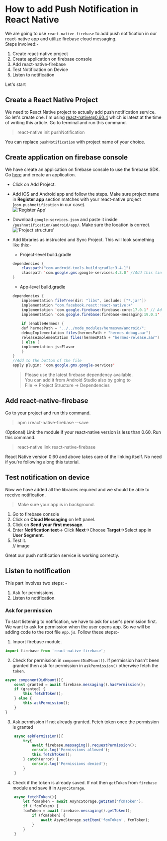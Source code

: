 # How to add Push Notification in React Native

We are going to use `react-native-firebase` to add push notification in our react-native app and utilize firebase cloud messaging.  
Steps involved:-  
1. Create react-native project
2. Create application on firebase console
3. Add react-native-firebase 
4. Test Notification on Device
5. Listen to notification  

Let's start

## Create a React Native Project
We need to React Native project to actually add push notification service. So let's create one. I'm using react-native@0.60.4 which is latest at the time of writing this article. Go to terminal and run this command.
> react-native init pushNotification

You can replace `pushNotification` with project name of your choice.

## Create application on firebase console
We have create an application on firebase console to use the firebase SDK. Go [here](https://console.firebase.google.com/) and create an application. 
* Click on Add Project.
* Add iOS and Android app and follow the steps. Make sure project name in **Register app** section matches with your react-native project (`com.pushnotification` in our case).  
!['Register App'](https://raw.githubusercontent.com/iamshadmirza/personal-website/push-notification-react-native/src/pages/blog/push-notification-react-native/add-app.png)
* Download `google-services.json` and paste it inside `/pushnotification/android/app/`. Make sure the location is correct.  
!['Project structure'](https://raw.githubusercontent.com/iamshadmirza/personal-website/push-notification-react-native/src/pages/blog/push-notification-react-native/project-structure.jpg)
* Add libraries as instructed and Sync Project. This will look something like this:-  
    * Project-level build.gradle
    ```java
    dependencies {
        classpath("com.android.tools.build:gradle:3.4.1")
        classpath 'com.google.gms:google-services:4.3.0' //Add this line
    }
    ```
    * App-level build.gradle
    ```java
    dependencies {
        implementation fileTree(dir: "libs", include: ["*.jar"])
        implementation "com.facebook.react:react-native:+"
        implementation 'com.google.firebase:firebase-core:17.0.1' // Add this line
        implementation 'com.google.firebase:firebase-messaging:19.0.1' // Add this line
        
        if (enableHermes) {
        def hermesPath = "../../node_modules/hermesvm/android/";
        debugImplementation files(hermesPath + "hermes-debug.aar")
        releaseImplementation files(hermesPath + "hermes-release.aar")
        } else {
        implementation jscFlavor
        }
    }
    //Add to the bottom of the file
    apply plugin: 'com.google.gms.google-services'
    ```

    > Please use the latest firebase dependency available.  
    You can add it from Android Studio also by going to  
    File -> Project Structure -> Dependencies
    
## Add react-native-firebase
Go to your project and run this command.
> npm i react-native-firebase --save

(Optional) Link the module if your react-native version is less than 0.60. Run this command.
> react-native link react-native-firebase

React Native version 0.60 and above takes care of the linking itself. No need if you're following along this tutorial.

## Test notification on device
Now we have added all the libraries required and we should be able to receive notification. 
> Make sure your app is in background.
1. Go to firebase console
2. Click on **Cloud Messaging** on left panel.
3. Click on **Send your first message**.
4. Enter **Notification text**-> Click **Next**->Choose **Target**->Select app in **User Segment**.
5. Test it.  
// image

Great our push notification service is working correctly.

## Listen to notification
This part involves two steps: -
1. Ask for permissions.
2. Listen to notification.

### Ask for permission
To start listening to notification, we have to ask for user's permission first. We want to ask for permission when the user opens app. So we will be adding code to the root file `App.js`.
Follow these steps:-  
1. Import firebase module.  
```javascript
import firebase from 'react-native-firebase';
```
2. Check for permission in `componentDidMount()`. If permission hasn't been granted then ask for permission in `askPermission()` otherwise fetch the `token`.
```javascript
async componentDidMount(){
    const granted = await firebase.messaging().hasPermission();
    if (granted) {
        this.fetchToken();
    } else {
        this.askPermission();
    }
}
```
3. Ask permission if not already granted. Fetch token once the permission is granted
```javascript
    async askPermission(){
        try{
            await firebase.messaging().requestPermission();
            console.log('Permissions allowed');
            this.fetchToken();
        } catch(error) {
            console.log('Permissions denied');
        }
    }
```
4. Check if the token is already saved. If not then `getToken` from `firebase` module and save it in `AsyncStorage`.
```javascript
    async fetchToken(){
        let fcmToken = await AsyncStorage.getItem('fcmToken');
        if (!fcmToken) {
        fcmToken = await firebase.messaging().getToken();
            if (fcmToken) {
                await AsyncStorage.setItem('fcmToken', fcmToken);
            }
        }
    }
```

